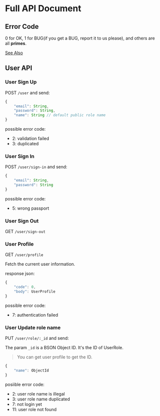 # Full API Document
## Error Code

0 for OK, 1 for BUG(if you get a BUG, report it to us please), and others are all **primes**.

[See Also](../errors/index.js)

## User API
### User Sign Up
POST `/user` and send:

```js
{
    "email": String,
    "password": String,
    "name": String // default public role name
}
```

possible error code:

+ 2: validation failed
+ 3: duplicated

### User Sign In
POST `/user/sign-in` and send:

```js
{
    "email": String,
    "password": String
}
```

possible error code:

+ 5: wrong passport

### User Sign Out
GET `/user/sign-out`

### User Profile
GET `/user/profile`

Fetch the current user information.

response json:

```js
{
    "code": 0,
    "body": UserProfile
}
```

possible error code:

+ 7: authentication failed

### User Update role name
PUT `/user/role/:_id` and send:

The param `_id` is a BSON Object ID. It's the ID of UserRole.

> You can get user profile to get the ID.

```js
{
    "name": ObjectId
}
```

posiible error code:

+ 2: user role name is illegal
+ 3: user role name duplicated
+ 7: not login yet
+ 11: user role not found